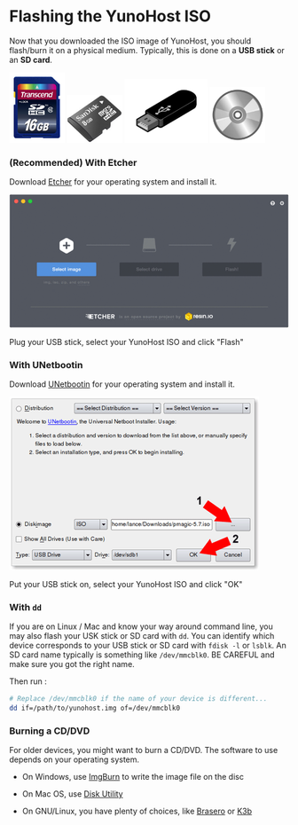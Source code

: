 # Flashing the YunoHost ISO

Now that you downloaded the ISO image of YunoHost, you should flash/burn it on a physical medium. Typically, this is done on a **USB stick** or an **SD card**.

<img src="/images/sdcard.jpg" width=100>
<img src="/images/micro-sd-card.jpg" width=100>
<img src="/images/usb_key.png" width=150>
<img src="/images/cd.jpg" width=100>

### (Recommended) With Etcher

Download <a href="https://etcher.io/" target="_blank">Etcher</a> for your operating system and install it.

<img src="/images/etcher.gif">

Plug your USB stick, select your YunoHost ISO and click "Flash"

### With UNetbootin

Download <a href="https://unetbootin.github.io/">UNetbootin</a> for your operating system and install it.

<img src="/images/unetbootin.png">

Put your USB stick on, select your YunoHost ISO and click "OK"


### With `dd`

If you are on Linux / Mac and know your way around command line, you may also
flash your USK stick or SD card with `dd`. You can identify which device corresponds to your
USB stick or SD card with `fdisk -l` or `lsblk`. An SD card name typically is something like `/dev/mmcblk0`. BE CAREFUL and make sure you got the right name.

Then run :

```bash
# Replace /dev/mmcblk0 if the name of your device is different...
dd if=/path/to/yunohost.img of=/dev/mmcblk0
```

### Burning a CD/DVD

For older devices, you might want to burn a CD/DVD. The software to use depends on your operating system.

* On Windows, use [ImgBurn](http://www.imgburn.com/) to write the image file on the disc

* On Mac OS, use [Disk Utility](http://support.apple.com/kb/ph7025)

* On GNU/Linux, you have plenty of choices, like [Brasero](https://wiki.gnome.org/Apps/Brasero) or [K3b](http://www.k3b.org/)
